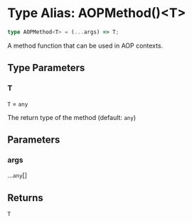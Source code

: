 # Type Alias: AOPMethod()\<T\>

```ts
type AOPMethod<T> = (...args) => T;
```

A method function that can be used in AOP contexts.

## Type Parameters

### T

`T` = `any`

The return type of the method (default: `any`)

## Parameters

### args

...`any`[]

## Returns

`T`

